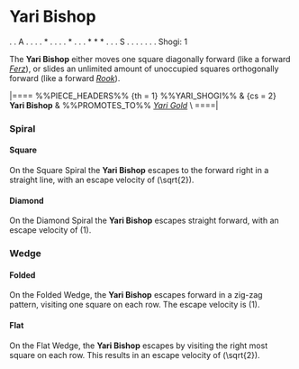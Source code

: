 # Yari Bishop

<div class = "movement">
. . A . .
. . * . .
. . * . .
. * * * .
. . S . .
. . . . .
Shogi: 1
</div>

The **Yari Bishop** either moves one square diagonally forward
(like a forward [*Ferz*](ferz.html)), or slides an unlimited
amount of unoccupied squares orthogonally forward 
(like a forward [*Rook*](rook.html)).

|====
%%PIECE_HEADERS%%
  {th = 1}  %%YARI_SHOGI%%
& {cs = 2}  **Yari Bishop**
&           %%PROMOTES_TO%% [*Yari Gold*](yari_gold.html) \\
====|

### Spiral

#### Square

On the Square Spiral the **Yari Bishop** escapes to the forward right in
a straight line, with an escape velocity of \(\sqrt{2}\).

#### Diamond

On the Diamond Spiral the **Yari Bishop** escapes straight forward,
with an escape velocity of \(1\).

### Wedge

#### Folded

On the Folded Wedge, the **Yari Bishop** escapes forward in a
zig-zag pattern, visiting one square on each row. The
escape velocity is \(1\).

#### Flat

On the Flat Wedge, the **Yari Bishop** escapes by visiting the
right most square on each row. This results in an escape
velocity of \(\sqrt{2}\).
